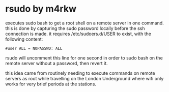 # rsudo by m4rkw

executes sudo bash to get a root shell on a remote server in one command.
this is done by capturing the sudo password locally before the ssh connection
is made. it requires /etc/sudoers.d/USER to exist, with the following
content:

````
#user ALL = NOPASSWD: ALL
````

rsudo will uncomment this line for one second in order to sudo bash on the
remote server without a password, then revert it.

this idea came from routinely needing to execute commands on remote servers as
root while travelling on the London Underground where wifi only works for very
brief periods at the stations.
